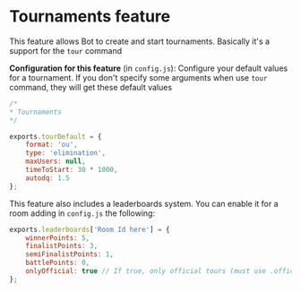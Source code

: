 Tournaments feature
====================

This feature allows Bot to create and start tournaments. Basically it's a support for the `tour` command

**Configuration for this feature** (in `config.js`): Configure your default values for a tournament. If you don't specify some arguments when use `tour` command, they will get these default values

```js
/*
* Tournaments
*/

exports.tourDefault = {
	format: 'ou',
	type: 'elimination',
	maxUsers: null,
	timeToStart: 30 * 1000,
	autodq: 1.5
};
```

This feature also includes a leaderboards system. You can enable it for a room adding in `config.js` the following:

```js
exports.leaderboards['Room Id here'] = {
	winnerPoints: 5,
	finalistPoints: 3,
	semiFinalistPoints: 1,
	battlePoints: 0,
	onlyOfficial: true // If true, only official tours (must use .official command) will be counted
};
```
